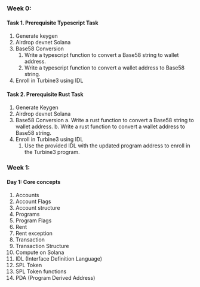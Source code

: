 ### Week 0:

#### Task 1. Prerequisite Typescript Task

1. Generate keygen
2. Airdrop devnet Solana
3. Base58 Conversion
   1. Write a typescript function to convert a Base58 string to wallet address.
   2. Write a typescript function to convert a wallet address to Base58 string.
4. Enroll in Turbine3 using IDL

#### Task 2. Prerequisite Rust Task

1. Generate Keygen
2. Airdrop devnet Solana
3. Base58 Conversion
   a. Write a rust function to convert a Base58 string to wallet address.
   b. Write a rust function to convert a wallet address to Base58 string.
4. Enroll in Turbine3 using IDL
   1. Use the provided IDL with the updated program address to enroll in the Turbine3 program.

### Week 1:

#### Day 1: Core concepts

1. Accounts
2. Account Flags
3. Account structure
4. Programs
5. Program Flags
6. Rent
7. Rent exception
8. Transaction
9. Transaction Structure
10. Compute on Solana
11. IDL (Interface Definition Language)
12. SPL Token
13. SPL Token functions
14. PDA (Program Derived Address)

